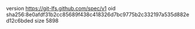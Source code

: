 version https://git-lfs.github.com/spec/v1
oid sha256:8e0afdf31b2cc85689f438c418326d7bc9775b2c332197a535d882ed12c6bded
size 5898
